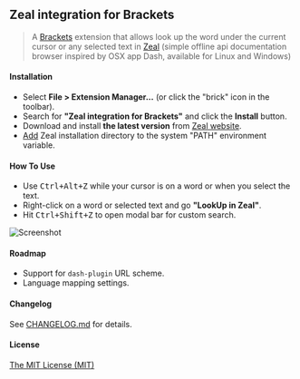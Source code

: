 ## Zeal integration for Brackets

> A [Brackets](https://github.com/adobe/brackets) extension that allows look up the word under the current cursor or any selected text in [Zeal](http://zealdocs.org/) (simple offline api documentation browser inspired by OSX app Dash, available for Linux and Windows)


#### Installation

* Select **File > Extension Manager...** (or click the "brick" icon in the toolbar).
* Search for **"Zeal integration for Brackets"** and click the **Install** button.
* Download and install **the latest version** from [Zeal website](https://zealdocs.org).
* [Add](https://www.google.com/search?q=How+to+set+the+path+and+environment+variables+in+Windows) Zeal installation directory to the system "PATH" environment variable.


#### How To Use
- Use <kbd>Ctrl+Alt+Z</kbd> while your cursor is on a word or when you select the text.
- Right-click on a word or selected text and go **"LookUp in Zeal"**.
- Hit <kbd>Ctrl+Shift+Z</kbd> to open modal bar for custom search.

![Screenshot](screenshot.png)


#### Roadmap
- Support for <code>dash-plugin</code> URL scheme.
- Language mapping settings.


#### Changelog
See [CHANGELOG.md](CHANGELOG.md) for details.


#### License
[The MIT License (MIT)](LICENSE)
